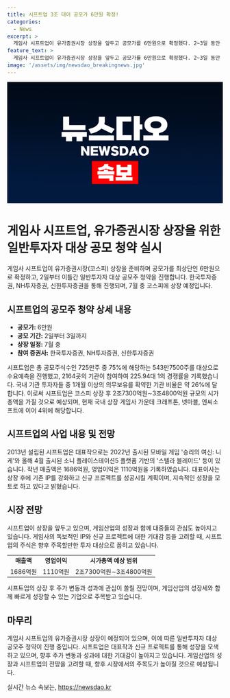 ```yaml
---
title: 시프트업 3조 대어 공모가 6만원 확정!
categories:
  - News
excerpt: >
  게임사 시프트업이 유가증권시장 상장을 앞두고 공모가를 6만원으로 확정했다. 2~3일 동안 일반투자자를 대상으로 공모주 청약을 받은 후 7월 중 코스피에 상장할 예정이다. 이번 수요예측에 참여한 기관들은 상단 이상 금액의 희망 공모가를 제시하며, 국내 기관 투자자들 중 1개월 이상 의무보유를 확약한 비율은 약 26%에 달한다. 이에 대표이사는 기존 IP를 강화하고 신규 프로젝트를 성공시켜 지속적인 성장을 모색할 계획이다.
feature_text: >
  게임사 시프트업이 유가증권시장 상장을 앞두고 공모가를 6만원으로 확정했다. 2~3일 동안 일반투자자를 대상으로 공모주 청약을 받은 후 7월 중 코스피에 상장할 예정이다. 이번 수요예측에 참여한 기관들은 상단 이상 금액의 희망 공모가를 제시하며, 국내 기관 투자자들 중 1개월 이상 의무보유를 확약한 비율은 약 26%에 달한다. 이에 대표이사는 기존 IP를 강화하고 신규 프로젝트를 성공시켜 지속적인 성장을 모색할 계획이다.
image: '/assets/img/newsdao_breakingnews.jpg'
---
```


<p><img src="/assets/img/newsdao_breakingnews.jpg" alt="pcversion 속보" /></p>

<h1 data-ke-size="size26">게임사 시프트업, 유가증권시장 상장을 위한 일반투자자 대상 공모 청약 실시</h1>

<p data-ke-size="size16">게임사 시프트업이 유가증권시장(코스피) 상장을 준비하며 공모가를 최상단인 6만원으로 확정하고, 2일부터 이틀간 일반투자자 대상 공모주 청약을 진행합니다. 한국투자증권, NH투자증권, 신한투자증권을 통해 진행되며, 7월 중 코스피에 상장 예정입니다.</p>

<h2 data-ke-size="size24">시프트업의 공모주 청약 상세 내용</h2>

<ul>
  <li><b>공모가:</b> 6만원</li>
  <li><b>공모 기간:</b> 2일부터 3일까지</li>
  <li><b>상장 일정:</b> 7월 중</li>
  <li><b>참여 증권사:</b> 한국투자증권, NH투자증권, 신한투자증권</li>
</ul>

<p data-ke-size="size16">시프트업은 총 공모주식수인 725만주 중 75%에 해당하는 543만7500주를 대상으로 수요예측을 진행했고, 2164곳의 기관이 참여하여 225.94대 1의 경쟁률을 기록했습니다. 국내 기관 투자자들 중 1개월 이상의 의무보유를 확약한 기관 비율은 약 26%에 달합니다. 이로써 시프트업은 코스피 상장 후 2조7300억원∼3조4800억원 규모의 시가총액을 가질 것으로 예상되며, 현재 국내 상장 게임사 가운데 크래프톤, 넷마블, 엔씨소프트에 이어 4위에 해당합니다.</p>

<h2 data-ke-size="size24">시프트업의 사업 내용 및 전망</h2>

<p data-ke-size="size16">2013년 설립된 시프트업은 대표작으로는 2022년 출시된 모바일 게임 '승리의 여신: 니케'와 올해 4월 출시된 소니 플레이스테이션5 플랫폼 기반의 '스텔라 블레이드' 등이 있습니다. 작년 매출액은 1686억원, 영업이익은 1110억원을 기록하였습니다. 대표이사는 상장 후에 기존 IP를 강화하고 신규 프로젝트를 성공시킬 계획이며, 지속적인 성장을 모토로 하고 있다고 밝혔습니다.</p>

<h2 data-ke-size="size24">시장 전망</h2>

<p data-ke-size="size16">시프트업이 상장을 앞두고 있으며, 게임산업의 성장과 함께 대중들의 관심도 높아지고 있습니다. 게임사의 독보적인 IP와 신규 프로젝트에 대한 기대감 등을 고려할 때, 시프트업의 주식은 향후 주목할만한 투자 대상으로 꼽히고 있습니다.</p>

<table>
  <tr>
    <td style="text-align: center; height: 17px;"><b>매출액</b></td>
    <td style="text-align: center; height: 17px;"><b>영업이익</b></td>
    <td style="text-align: center; height: 17px;"><b>시가총액 예상 범위</b></td>
  </tr>
  <tr>
    <td style="text-align: center; height: 17px;">1686억원</td>
    <td style="text-align: center; height: 17px;">1110억원</td>
    <td style="text-align: center; height: 17px;">2조7300억원∼3조4800억원</td>
  </tr>
</table>

<p data-ke-size="size16">시프트업의 상장 후 주가 변동과 성과에 관심이 쏠릴 전망이며, 게임산업의 성장세와 함께 빠르게 성장할 수 있는 기업으로 주목받고 있습니다.</p>

<h2 data-ke-size="size24">마무리</h2>

<p data-ke-size="size16">게임사 시프트업의 유가증권시장 상장이 예정되어 있으며, 이에 따른 일반투자자 대상 공모주 청약이 진행 중입니다. 시프트업은 대표작과 신규 프로젝트를 통해 성장을 모색하고 있으며, 향후 주가 변동과 성과에 대한 기대감이 높아지고 있습니다. 게임산업의 성장과 시프트업의 전망을 고려할 때, 향후 시장에서의 주목도가 높아질 것으로 예상됩니다.</p>
실시간 뉴스 속보는, <a href="https://newsdao.kr" rel="dofollow">https://newsdao.kr</a>


